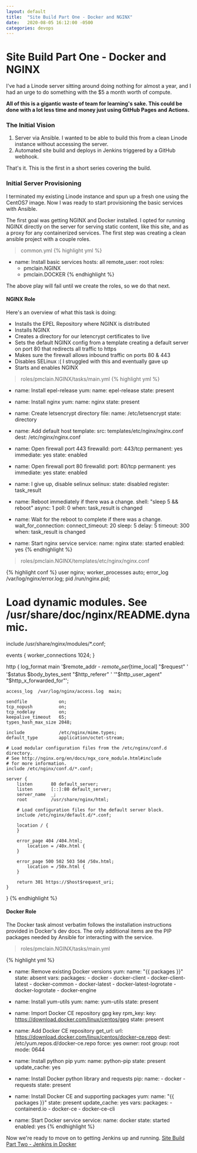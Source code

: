 ```yaml
---
layout: default
title:  "Site Build Part One - Docker and NGINX"
date:   2020-08-05 16:12:00 -0500
categories: devops
---
```


# Site Build Part One - Docker and NGINX

I've had a Linode server sitting around doing nothing for almost a year, and I
had an urge to do something with the $5 a month worth of compute.

**All of this is a gigantic waste of team for learning's sake. This could be
done with a lot less time and money just using GitHub Pages and Actions.**

### The Initial Vision

1. Server via Ansible. I wanted to be able to build this from a clean Linode
   instance without accessing the server.
1. Automated site build and deploys in Jenkins triggered by a GitHub webhook.

That's it. This is the first in a short series covering the build.

### Initial Server Provisioning

I terminated my existing Linode instance and spun up a fresh one using the
CentOS7 image. Now I was ready to start provisioning the basic services with
Ansible.

The first goal was getting NGINX and Docker installed. I opted for running
NGINX directly on the server for serving static content, like this site, and as
a proxy for any containerized services. The first step was creating a clean
ansible project with a couple roles.

> common.yml
{% highlight yml %}
- name: Install basic services
  hosts: all
  remote_user: root
  roles:
    - pmclain.NGINX
    - pmclain.DOCKER
{% endhighlight %}

The above play will fail until we create the roles, so we do that next.

#### NGINX Role

Here's an overview of what this task is doing:
* Installs the EPEL Repository where NGINX is distributed
* Installs NGINX
* Creates a directory for our letencrypt certificates to live
* Sets the default NGINX config from a template creating a default server on
  port 80 that redirects all traffic to https
* Makes sure the firewall allows inbound traffic on ports 80 & 443
* Disables SELinux :( I struggled with this and eventually gave up
* Starts and enables NGINX

> roles/pmclain.NGINX/tasks/main.yml
{% highlight yml %}
- name: Install epel-release
  yum:
    name: epel-release
    state: present

- name: Install nginx
  yum:
    name: nginx
    state: present

- name: Create letsencrypt directory
  file:
    name: /etc/letsencrypt
    state: directory

- name: Add default host
  template:
    src: templates/etc/nginx/nginx.conf
    dest: /etc/nginx/nginx.conf

- name: Open firewall port 443
  firewalld:
    port: 443/tcp
    permanent: yes
    immediate: yes
    state: enabled

- name: Open firewall port 80
  firewalld:
    port: 80/tcp
    permanent: yes
    immediate: yes
    state: enabled

- name: I give up, disable selinux
  selinux:
    state: disabled
  register: task_result

- name: Reboot immediately if there was a change.
  shell: "sleep 5 && reboot"
  async: 1
  poll: 0
  when: task_result is changed

- name: Wait for the reboot to complete if there was a change.
  wait_for_connection:
    connect_timeout: 20
    sleep: 5
    delay: 5
    timeout: 300
  when: task_result is changed

- name: Start nginx service
  service:
    name: nginx
    state: started
    enabled: yes
{% endhighlight %}

> roles/pmclain.NGINX/templates/etc/nginx/nginx.conf

{% highlight conf %}
user nginx;
worker_processes auto;
error_log /var/log/nginx/error.log;
pid /run/nginx.pid;

# Load dynamic modules. See /usr/share/doc/nginx/README.dynamic.
include /usr/share/nginx/modules/*.conf;

events {
    worker_connections 1024;
}

http {
    log_format  main  '$remote_addr - $remote_user [$time_local] "$request" '
                      '$status $body_bytes_sent "$http_referer" '
                      '"$http_user_agent" "$http_x_forwarded_for"';

    access_log  /var/log/nginx/access.log  main;

    sendfile            on;
    tcp_nopush          on;
    tcp_nodelay         on;
    keepalive_timeout   65;
    types_hash_max_size 2048;

    include             /etc/nginx/mime.types;
    default_type        application/octet-stream;

    # Load modular configuration files from the /etc/nginx/conf.d directory.
    # See http://nginx.org/en/docs/ngx_core_module.html#include
    # for more information.
    include /etc/nginx/conf.d/*.conf;

    server {
        listen       80 default_server;
        listen       [::]:80 default_server;
        server_name  _;
        root         /usr/share/nginx/html;

        # Load configuration files for the default server block.
        include /etc/nginx/default.d/*.conf;

        location / {
        }

        error_page 404 /404.html;
            location = /40x.html {
        }

        error_page 500 502 503 504 /50x.html;
            location = /50x.html {
        }

        return 301 https://$host$request_uri;
    }
}
{% endhighlight %}

#### Docker Role

The Docker task almost verbatim follows the installation instructions provided
in Docker's dev docs. The only additional items are the PIP packages needed by
Ansible for interacting with the service.

> roles/pmclain.NGINX/tasks/main.yml

{% highlight yml %}
- name: Remove existing Docker versions
  yum:
    name: "{{ packages }}"
    state: absent
  vars:
    packages:
      - docker
      - docker-client
      - docker-client-latest
      - docker-common
      - docker-latest
      - docker-latest-logrotate
      - docker-logrotate
      - docker-engine

- name: Install yum-utils
  yum:
    name: yum-utils
    state: present

- name: Import Docker CE repository gpg key
  rpm_key:
    key: https://download.docker.com/linux/centos/gpg
    state: present

- name: Add Docker CE repository
  get_url:
    url: https://download.docker.com/linux/centos/docker-ce.repo
    dest: /etc/yum.repos.d/docker-ce.repo
    force: yes
    owner: root
    group: root
    mode: 0644

- name: Install python pip
  yum:
    name: python-pip
    state: present
    update_cache: yes

- name: Install Docker python library and requests
  pip:
    name:
      - docker
      - requests
    state: present

- name: Install Docker CE and supporting packages
  yum:
    name: "{{ packages }}"
    state: present
    update_cache: yes
  vars:
    packages:
      - containerd.io
      - docker-ce
      - docker-ce-cli

- name: Start Docker service
  service:
    name: docker
    state: started
    enabled: yes
{% endhighlight %}

Now we're ready to move on to getting Jenkins up and running.
[Site Build Part Two - Jenkins in Docker](/devops/2020/08/05/site-build-part-one.html)
